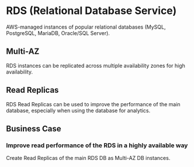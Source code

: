 # RDS (Relational Database Service)
AWS-managed instances of popular relational databases (MySQL, PostgreSQL, MariaDB, Oracle/SQL Server).

## Multi-AZ
RDS instances can be replicated across multiple availability zones for high availability.

## Read Replicas
RDS Read Replicas can be used to improve the performance of the main database, especially when using the database for analytics.

## Business Case

### Improve read performance of the RDS in a highly available way
Create Read Replicas of the main RDS DB as Multi-AZ DB instances.
